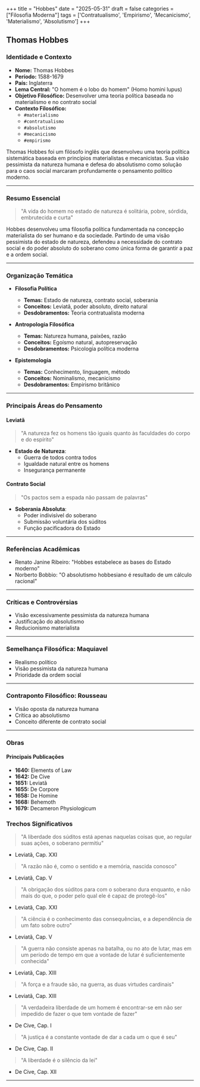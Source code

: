 +++
title = "Hobbes"
date = "2025-05-31"
draft = false
categories = ["Filosofia Moderna"]
tags = ['Contratualismo', 'Empirismo', 'Mecanicismo', 'Materialismo', 'Absolutismo']
+++

## **Thomas Hobbes**

### **Identidade e Contexto**

- **Nome:** Thomas Hobbes
- **Período:** 1588-1679
- **País:** Inglaterra
- **Lema Central:** "O homem é o lobo do homem" (Homo homini lupus)
- **Objetivo Filosófico:** Desenvolver uma teoria política baseada no materialismo e no contrato social
- **Contexto Filosófico:**
  - `#materialismo`
  - `#contratualismo`
  - `#absolutismo`
  - `#mecanicismo`
  - `#empirismo`

Thomas Hobbes foi um filósofo inglês que desenvolveu uma teoria política sistemática baseada em princípios materialistas e mecanicistas. Sua visão pessimista da natureza humana e defesa do absolutismo como solução para o caos social marcaram profundamente o pensamento político moderno.

---

### **Resumo Essencial**
> "A vida do homem no estado de natureza é solitária, pobre, sórdida, embrutecida e curta"

Hobbes desenvolveu uma filosofia política fundamentada na concepção materialista do ser humano e da sociedade. Partindo de uma visão pessimista do estado de natureza, defendeu a necessidade do contrato social e do poder absoluto do soberano como única forma de garantir a paz e a ordem social.

---

### **Organização Temática**

- **Filosofia Política**
  - **Temas:** Estado de natureza, contrato social, soberania
  - **Conceitos:** Leviatã, poder absoluto, direito natural
  - **Desdobramentos:** Teoria contratualista moderna

- **Antropologia Filosófica**
  - **Temas:** Natureza humana, paixões, razão
  - **Conceitos:** Egoísmo natural, autopreservação
  - **Desdobramentos:** Psicologia política moderna

- **Epistemologia**
  - **Temas:** Conhecimento, linguagem, método
  - **Conceitos:** Nominalismo, mecanicismo
  - **Desdobramentos:** Empirismo britânico

---

### **Principais Áreas do Pensamento**

#### ****Leviatã****
> "A natureza fez os homens tão iguais quanto às faculdades do corpo e do espírito"

- ****Estado de Natureza****:
  - Guerra de todos contra todos
  - Igualdade natural entre os homens
  - Insegurança permanente

#### ****Contrato Social****
> "Os pactos sem a espada não passam de palavras"

- ****Soberania Absoluta****:
  - Poder indivisível do soberano
  - Submissão voluntária dos súditos
  - Função pacificadora do Estado

---

### **Referências Acadêmicas**

- Renato Janine Ribeiro: "Hobbes estabelece as bases do Estado moderno"
- Norberto Bobbio: "O absolutismo hobbesiano é resultado de um cálculo racional"

---

### **Críticas e Controvérsias**

- Visão excessivamente pessimista da natureza humana
- Justificação do absolutismo
- Reducionismo materialista

---

### **Semelhança Filosófica: **Maquiavel****
- Realismo político
- Visão pessimista da natureza humana
- Prioridade da ordem social

---

### **Contraponto Filosófico: **Rousseau****
- Visão oposta da natureza humana
- Crítica ao absolutismo
- Conceito diferente de contrato social

---

### **Obras**

#### **Principais Publicações**
- **1640:** Elements of Law
- **1642:** De Cive
- **1651:** Leviatã
- **1655:** De Corpore
- **1658:** De Homine
- **1668:** Behemoth
- **1679:** Decameron Physiologicum

### **Trechos Significativos**

> "A liberdade dos súditos está apenas naquelas coisas que, ao regular suas ações, o soberano permitiu"
- Leviatã, Cap. XXI

> "A razão não é, como o sentido e a memória, nascida conosco"
- Leviatã, Cap. V

> "A obrigação dos súditos para com o soberano dura enquanto, e não mais do que, o poder pelo qual ele é capaz de protegê-los"
- Leviatã, Cap. XXI

> "A ciência é o conhecimento das consequências, e a dependência de um fato sobre outro"
- Leviatã, Cap. V

> "A guerra não consiste apenas na batalha, ou no ato de lutar, mas em um período de tempo em que a vontade de lutar é suficientemente conhecida"
- Leviatã, Cap. XIII

> "A força e a fraude são, na guerra, as duas virtudes cardinais"
- Leviatã, Cap. XIII

> "A verdadeira liberdade de um homem é encontrar-se em não ser impedido de fazer o que tem vontade de fazer"
- De Cive, Cap. I

> "A justiça é a constante vontade de dar a cada um o que é seu"
- De Cive, Cap. II

> "A liberdade é o silêncio da lei"
- De Cive, Cap. XII

---
